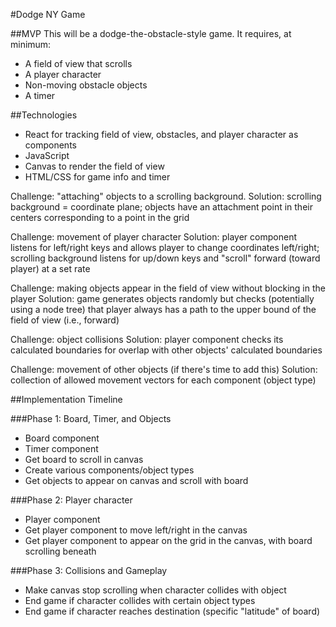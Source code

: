 #Dodge NY Game

##MVP
This will be a dodge-the-obstacle-style game. It requires, at minimum:
- A field of view that scrolls
- A player character
- Non-moving obstacle objects
- A timer

##Technologies
- React for tracking field of view, obstacles, and player character as components
- JavaScript
- Canvas to render the field of view
- HTML/CSS for game info and timer

Challenge: "attaching" objects to a scrolling background.
Solution: scrolling background = coordinate plane; objects have an attachment point in their centers corresponding to a point in the grid

Challenge: movement of player character
Solution: player component listens for left/right keys and allows player to change coordinates left/right; scrolling background listens for up/down keys and "scroll" forward (toward player) at a set rate

Challenge: making objects appear in the field of view without blocking in the player
Solution: game generates objects randomly but checks (potentially using a node tree) that player always has a path to the upper bound of the field of view (i.e., forward)

Challenge: object collisions
Solution: player component checks its calculated boundaries for overlap with other objects' calculated boundaries

Challenge: movement of other objects (if there's time to add this)
Solution: collection of allowed movement vectors for each component (object type)

##Implementation Timeline

###Phase 1: Board, Timer, and Objects
- Board component
- Timer component
- Get board to scroll in canvas
- Create various components/object types
- Get objects to appear on canvas and scroll with board

###Phase 2: Player character
- Player component
- Get player component to move left/right in the canvas
- Get player component to appear on the grid in the canvas, with board scrolling beneath

###Phase 3: Collisions and Gameplay
- Make canvas stop scrolling when character collides with object
- End game if character collides with certain object types
- End game if character reaches destination (specific "latitude" of board)
